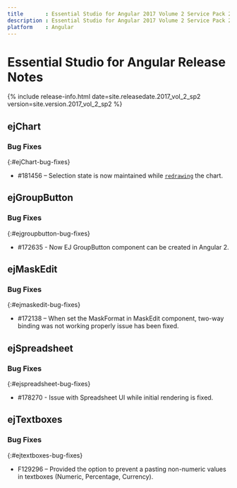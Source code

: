 ```yaml
---
title 		: Essential Studio for Angular 2017 Volume 2 Service Pack 2  Release Notes
description : Essential Studio for Angular 2017 Volume 2 Service Pack 2  Release Notes
platform 	: Angular
---
```


# Essential Studio for Angular Release Notes

{% include release-info.html date=site.releasedate.2017_vol_2_sp2 version=site.version.2017_vol_2_sp2 %} 





## ejChart


### Bug Fixes
{:#ejChart-bug-fixes}

* \#181456 – Selection state is now maintained while [`redrawing`](https://help.syncfusion.com/api/js/ejchart#methods:redraw) the chart.

## ejGroupButton

### Bug Fixes	
{:#ejgroupbutton-bug-fixes}

* \#172635 - Now EJ GroupButton component can be created in Angular 2.


## ejMaskEdit

### Bug Fixes	
{:#ejmaskedit-bug-fixes}

* #172138 – When set the MaskFormat in MaskEdit component, two-way binding was not working properly issue has been fixed.


## ejSpreadsheet

### Bug Fixes	
{:#ejspreadsheet-bug-fixes}

* \#178270 - Issue with Spreadsheet UI while initial rendering is fixed.
## ejTextboxes

### Bug Fixes	
{:#ejtextboxes-bug-fixes}

* F129296 – Provided the option to prevent a pasting non-numeric values in textboxes (Numeric, Percentage, Currency).


